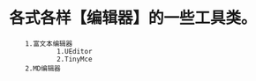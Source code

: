 # 各式各样【编辑器】的一些工具类。

        1.富文本编辑器
                1.UEditor
                2.TinyMce
        2.MD编辑器
